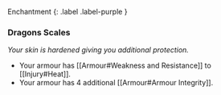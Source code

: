 
Enchantment
{: .label .label-purple }

### Dragons Scales
*Your skin is hardened giving you additional protection.*

* Your armour has [[Armour#Weakness and Resistance]] to [[Injury#Heat]].
* Your armour has 4 additional [[Armour#Armour Integrity]].